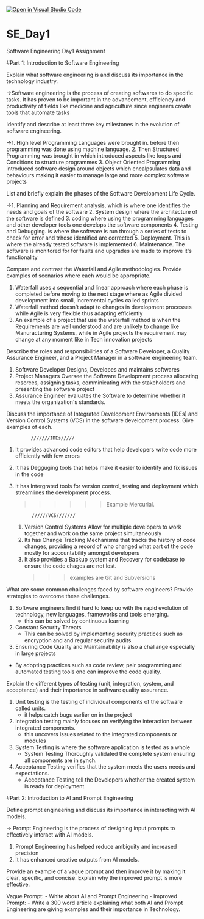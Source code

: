 [![Open in Visual Studio Code](https://classroom.github.com/assets/open-in-vscode-2e0aaae1b6195c2367325f4f02e2d04e9abb55f0b24a779b69b11b9e10269abc.svg)](https://classroom.github.com/online_ide?assignment_repo_id=18363471&assignment_repo_type=AssignmentRepo)
# SE_Day1
Software Engineering Day1 Assignment

#Part 1: Introduction to Software Engineering

Explain what software engineering is and discuss its importance in the technology industry.

->Software engineering is the process of creating softwares to do specific tasks. It has proven to be important in the advancement, efficiency and productivity of fields like medicine and agriculture since engineers create tools that automate tasks


Identify and describe at least three key milestones in the evolution of software engineering.

->1. High level Programming Languages were brought in. before then programming was done using machine language.
2. Then Structured Programming was brought in which introduced aspects like loops and Conditions to structure programmes
3. Object Oriented Programming introduced software design around objects which encalpsulates data and behaviours making it easier to manage large and more complex software projects


List and briefly explain the phases of the Software Development Life Cycle.

->1. Planning and Requirement analysis, which is where one identifies the needs and goals of the software
2. System design where the architecture of the software is defined
3. coding where using the programming languages and other developer tools one develops the software components
4. Testing and Debugging. is where the software is run through a series of tests to check for error and trhose identified are corrected
5. Deployment. This is where the already tested software is implemented
6. Maintenance. The software is monitored for for faults and upgrades are made to improve it's functionality

Compare and contrast the Waterfall and Agile methodologies. Provide examples of scenarios where each would be appropriate.
1. Waterfall uses a sequential and linear approach where each phase is completed before moving to the next stage where as Agile divided development into small, incremental cycles called sprints
2. Waterfall method doesn't adapt to changes in development processes while Agile is very flexible thus adapting efficiently
3. An example of a project that use the waterfall method is when the Requirements are well understood and are unlikely to change like Manuracturing Systems, while in Agile projects the requirement may change at any moment like in Tech innovation projects
   

Describe the roles and responsibilities of a Software Developer, a Quality Assurance Engineer, and a Project Manager in a software engineering team.

1. Software Developer Designs, Developes and maintains softwares
2. Project Managers Oversee the Software Development process allocating resorces, assigning tasks, comminicating with the stakeholders and presenting the software project
3. Assurance Engineer evaluates the Software to determine whether it meets the organization's standards.

Discuss the importance of Integrated Development Environments (IDEs) and Version Control Systems (VCS) in the software development process. Give examples of each.

             ///////IDEs/////
1. It provides advanced code editors that help developers write code more efficiently with few errors
2. It has Degguging tools that helps make it easier to identify and fix issues in the code
3. It has Intergrated tools for version control, testing and deployment which streamlines the development process.
   >>>>>> Example Mercurial.

             //////VCS///////
   1. Version Control Systems Allow for multiple developers to work together and work on the same project simultaneously
   2. Its has Change Tracking Mechanisms that tracks the history of code changes, providing a record of who changed what part of the code mostly for accountability amongst developers 
   3. It also provides a Backup system and Recovery for codebase to ensure the code chages are not lost.
      >>>examples are Git and Subversions

What are some common challenges faced by software engineers? Provide strategies to overcome these challenges.

1. Software engineers find it hard to keep uo with the rapid evolution of technology, new languages, frameworks and tools emerging.
   - this can be solved by continuous learning
2. Constant Security Threats
   - This can be solved by implementing security practices such as encryption and and regular security audits.
3.  Ensuring Code Quality and Maintainability is also a challange especially in large projects
   - By adopting practices such as code review, pair programming and automated testing tools one can improve the code quality.

Explain the different types of testing (unit, integration, system, and acceptance) and their importance in software quality assurance.

1. Unit testing is the testing of individual components of the software called units.
   - it helps catch bugs earlier on in the project
2. Integration testing mainly focuses on verifying the interaction between integrated components.
   - this uncovers issues related to the integrated components or modules
3. System Testing is where the software application is tested as a whole
   - System Testing Thoroughly validated the complete system ensuring all components are in synch.
4. Acceptance Testing verifies that the system meets the users needs and expectations.
   - Acceptance Testing tell the Developers whether the created system is ready for deployment.

#Part 2: Introduction to AI and Prompt Engineering


Define prompt engineering and discuss its importance in interacting with AI models.

-> Prompt Engineering is the process of designing input prompts to effectively interact with AI models.

1. Prompt Engineering has helped reduce ambiguity and increased precision
2. It has enhanced creative outputs from AI models.

Provide an example of a vague prompt and then improve it by making it clear, specific, and concise. Explain why the improved prompt is more effective.

Vague Prompt: 
    - White about AI and Prompt Engineering -
Improved Prompt:
    - Write a 300 word article explaining what both AI and Prompt Engineering are giving examples and their importance in Technology.
    
